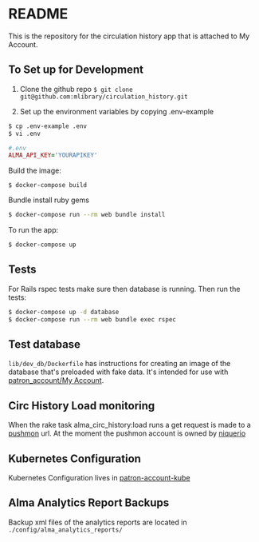 # README

This is the repository for the circulation history app that is attached to My Account. 

## To Set up for Development

1. Clone the github repo
`$ git clone git@github.com:mlibrary/circulation_history.git`

2. Set up the environment variables by copying .env-example
```bash
$ cp .env-example .env
$ vi .env
```

```ruby
#.env
ALMA_API_KEY='YOURAPIKEY'
```	

Build the image:
```
$ docker-compose build
```
 Bundle install ruby gems
 
```bash
$ docker-compose run --rm web bundle install
```

To run the app:
```bash
$ docker-compose up
```

## Tests
For Rails rspec tests make sure then database is running. Then run the tests:
```bash
$ docker-compose up -d database
$ docker-compose run --rm web bundle exec rspec
```

## Test database
`lib/dev_db/Dockerfile` has instructions for creating an image of the database that's preloaded with fake data. It's intended for use with [patron_account/My Account](https://github.com/mlibrary/patron_account). 

## Circ History Load monitoring
When the rake task alma_circ_history:load runs a get request is made to a [pushmon](https://www.pushmon.com/) url. At the moment the pushmon account is owned by [niquerio](https://github.com/niquerio) 

## Kubernetes Configuration
Kubernetes Configuration lives in [patron-account-kube](https://github.com/mlibrary/patron-account-kube)

## Alma Analytics Report Backups
Backup xml files of the analytics reports are located in `./config/alma_analytics_reports/`
